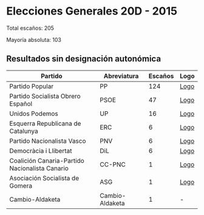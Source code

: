 # Elecciones Generales 20D - 2015

Total escaños: 205

Mayoría absoluta: 103

## Resultados sin designación autonómica

| Partido | Abreviatura | Escaños | Logo |
| - | - | - | - |
| Partido Popular | PP | 124 | [Logo](https://github.com/playzzz/Pactos/blob/master/Logos/PP.jpg?raw=true)
| Partido Socialista Obrero Español | PSOE | 47 | [Logo](https://github.com/playzzz/Pactos/blob/master/Logos/PSOE.jpg?raw=true)
| Unidos Podemos | UP | 16 | [Logo](https://github.com/playzzz/Pactos/blob/master/Logos/UP.jpg?raw=true)
| Esquerra Republicana de Catalunya | ERC | 6 | [Logo](https://github.com/playzzz/Pactos/blob/master/Logos/ERC.jpg?raw=true)
| Partido Nacionalista Vasco | PNV | 6 | [Logo](https://github.com/playzzz/Pactos/blob/master/Logos/PNV.jpg?raw=true)
| Democràcia i Llibertat | DiL | 6 | [Logo](https://github.com/playzzz/Pactos/blob/master/Logos/Democràcia%20i%20Llibertat.jpg?raw=true)
| Coalición Canaria-Partido Nacionalista Canario | CC-PNC | 1 | [Logo](https://github.com/playzzz/Pactos/blob/master/Logos/CC.jpg?raw=true)
| Asociación Socialista de Gomera | ASG | 1 | [Logo](https://github.com/playzzz/Pactos/blob/master/Logos/ASG.jpg?raw=true)
| Cambio-Aldaketa | Cambio-Aldaketa | 1 | -
